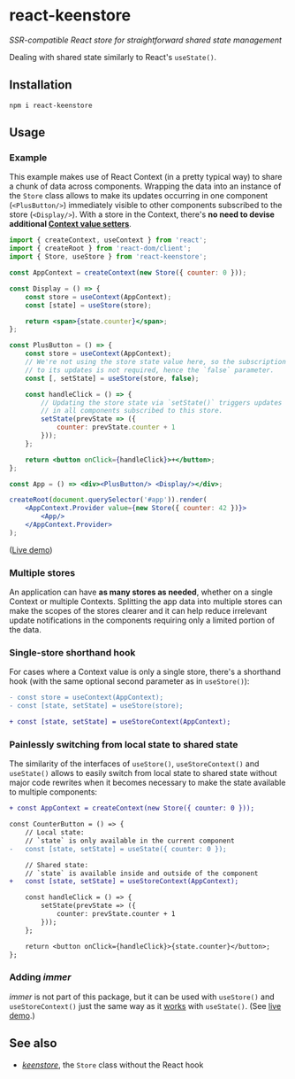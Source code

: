 # react-keenstore

*SSR-compatible React store for straightforward shared state management*

Dealing with shared state similarly to React's `useState()`.

## Installation

```
npm i react-keenstore
```

## Usage

### Example

This example makes use of React Context (in a pretty typical way) to share a chunk of data across components. Wrapping the data into an instance of the `Store` class allows to make its updates occurring in one component (`<PlusButton/>`) immediately visible to other components subscribed to the store (`<Display/>`). With a store in the Context, there's **no need to devise additional [Context value setters](https://react.dev/reference/react/useContext#updating-an-object-via-context)**.

```jsx
import { createContext, useContext } from 'react';
import { createRoot } from 'react-dom/client';
import { Store, useStore } from 'react-keenstore';

const AppContext = createContext(new Store({ counter: 0 }));

const Display = () => {
    const store = useContext(AppContext);
    const [state] = useStore(store);

    return <span>{state.counter}</span>;
};

const PlusButton = () => {
    const store = useContext(AppContext);
    // We're not using the store state value here, so the subscription
    // to its updates is not required, hence the `false` parameter.
    const [, setState] = useStore(store, false);

    const handleClick = () => {
        // Updating the store state via `setState()` triggers updates
        // in all components subscribed to this store.
        setState(prevState => ({
            counter: prevState.counter + 1
        }));
    };

    return <button onClick={handleClick}>+</button>;
};

const App = () => <div><PlusButton/> <Display/></div>;

createRoot(document.querySelector('#app')).render(
    <AppContext.Provider value={new Store({ counter: 42 })}>
        <App/>
    </AppContext.Provider>
);
```

([Live demo](https://codesandbox.io/s/react-keenstore-demo-npu6rb))

### Multiple stores

An application can have **as many stores as needed**, whether on a single Context or multiple Contexts. Splitting the app data into multiple stores can make the scopes of the stores clearer and it can help reduce irrelevant update notifications in the components requiring only a limited portion of the data.

### Single-store shorthand hook

For cases where a Context value is only a single store, there's a shorthand hook (with the same optional second parameter as in `useStore()`):

```diff
- const store = useContext(AppContext);
- const [state, setState] = useStore(store);

+ const [state, setState] = useStoreContext(AppContext);
```

### Painlessly switching from local state to shared state

The similarity of the interfaces of `useStore()`, `useStoreContext()` and `useState()` allows to easily switch from local state to shared state without major code rewrites when it becomes necessary to make the state available to multiple components:

```diff
+ const AppContext = createContext(new Store({ counter: 0 }));

const CounterButton = () => {
    // Local state:
    // `state` is only available in the current component
-   const [state, setState] = useState({ counter: 0 });

    // Shared state:
    // `state` is available inside and outside of the component
+   const [state, setState] = useStoreContext(AppContext);

    const handleClick = () => {
        setState(prevState => ({
            counter: prevState.counter + 1
        }));
    };

    return <button onClick={handleClick}>{state.counter}</button>;
};
```

### Adding *immer*

*immer* is not part of this package, but it can be used with `useStore()` and `useStoreContext()` just the same way as it [works](https://immerjs.github.io/immer/example-setstate#usestate--immer) with `useState()`. (See [live demo](https://codesandbox.io/s/react-keenstore-demo-with-immer-q9jykm?file=/src/PlusButton.jsx).)

## See also

- [*keenstore*](https://github.com/axtk/keenstore), the `Store` class without the React hook
